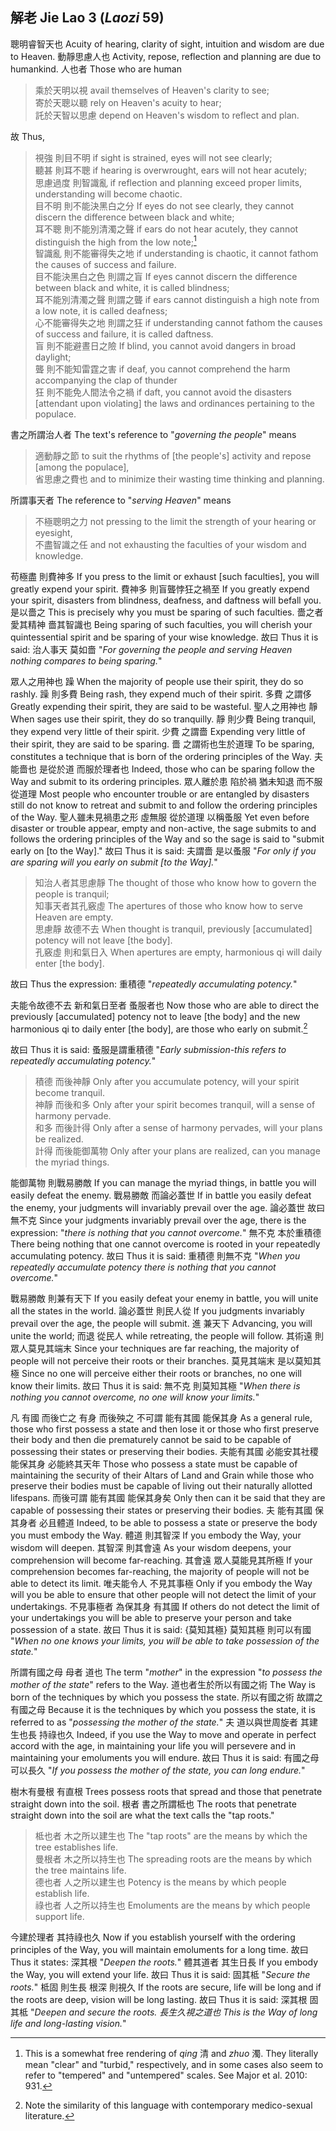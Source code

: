 ## 解老 Jie Lao 3 (_Laozi_ 59)

聰明睿智天也
Acuity of hearing, clarity of sight, intuition and wisdom are due to Heaven.
動靜思慮人也
Activity, repose, reflection and planning are due to humankind.
人也者
Those who are human

> 乘於天明以視
avail themselves of Heaven's clarity to see;  
寄於天聰以聽
rely on Heaven's acuity to hear;  
託於天智以思慮
depend on Heaven's wisdom to reflect and plan.

故
Thus,

> 視強
則目不明
if sight is strained,
eyes will not see clearly;  
聽甚
則耳不聰
if hearing is overwrought,
ears will not hear acutely;  
思慮過度
則智識亂
if reflection and planning exceed proper limits,
understanding will become chaotic.  
目不明
則不能決黑白之分
If eyes do not see clearly,
they cannot discern the difference between black and white;  
耳不聰
則不能別清濁之聲
if ears do not hear acutely,
they cannot distinguish the high from the low note;[^jie-lao-7]  
智識亂
則不能審得失之地
if understanding is chaotic,
it cannot fathom the causes of success and failure.  
目不能決黑白之色
則謂之盲
If eyes cannot discern the difference between black and white,
it is called blindness;  
耳不能別清濁之聲
則謂之聾
if ears cannot distinguish a high note from a low note,
it is called deafness;  
心不能審得失之地
則謂之狂
if understanding cannot fathom the causes of success and failure,
it is called daftness.  
盲
則不能避晝日之險
If blind,
you cannot avoid dangers in broad daylight;  
聾
則不能知雷霆之害
if deaf,
you cannot comprehend the harm accompanying the clap of thunder  
狂
則不能免人間法令之禍
if daft,
you cannot avoid the disasters [attendant upon violating] the laws and ordinances pertaining to the populace.

[^jie-lao-7]: This is a somewhat free rendering of *qing* 清 and *zhuo* 濁.
They literally mean "clear" and "turbid," respectively,
and in some cases also seem to refer to "tempered" and "untempered" scales.
See Major et al. 2010: 931.

書之所謂治人者
The text's reference to "*governing the people*" means

> 適動靜之節
to suit the rhythms of [the people's] activity and repose [among the populace],  
省思慮之費也
and to minimize their wasting time thinking and planning.

所謂事天者
The reference to "*serving Heaven*" means

> 不極聰明之力
not pressing to the limit the strength of your hearing or eyesight,  
不盡智識之任
and not exhausting the faculties of your wisdom and knowledge.

苟極盡
則費神多
If you press to the limit or exhaust [such faculties],
you will greatly expend your spirit.
費神多
則盲聾悖狂之禍至
If you greatly expend your spirit,
disasters from blindness, deafness, and daftness will befall you.
是以嗇之
This is precisely why you must be sparing of such faculties.
嗇之者
愛其精神
嗇其智識也
Being sparing of such faculties,
you will cherish your quintessential spirit
and be sparing of your wise knowledge.
故曰
Thus it is said:
治人事天
莫如嗇
"*For governing the people and serving Heaven
nothing compares to being sparing.*"

眾人之用神也
躁
When the majority of people use their spirit,
they do so rashly.
躁
則多費
Being rash,
they expend much of their spirit.
多費
之謂侈
Greatly expending their spirit,
they are said to be wasteful.
聖人之用神也
靜
When sages use their spirit,
they do so tranquilly.
靜
則少費
Being tranquil,
they expend very little of their spirit.
少費
之謂嗇
Expending very little of their spirit,
they are said to be sparing.
嗇
之謂術也生於道理
To be sparing,
constitutes a technique that is born of the ordering principles of the Way.
夫
能嗇也
是從於道
而服於理者也
Indeed,
those who can be sparing
follow the Way
and submit to its ordering principles.
眾人離於患
陷於禍
猶未知退
而不服從道理
Most people who encounter trouble
or are entangled by disasters
still do not know to retreat
and submit to and follow the ordering principles of the Way.
聖人雖未見禍患之形
虛無服
從於道理
以稱蚤服
Yet even before disaster or trouble appear,
empty and non-active,
the sage submits to and follows the ordering principles of the Way
and so the sage is said to "submit early on [to the Way]."
故曰
Thus it is said:
夫謂嗇
是以蚤服
"*For only if you are sparing
will you early on submit [to the Way].*"

> 知治人者其思慮靜
The thought of those who know how to govern the people is tranquil;  
知事天者其孔竅虛
The apertures of those who know how to serve Heaven are empty.  
思慮靜
故德不去
When thought is tranquil,
previously [accumulated] potency will not leave [the body].  
孔竅虛
則和氣日入
When apertures are empty,
harmonious qi will daily enter [the body].

故曰
Thus the expression:
重積德
"*repeatedly accumulating potency.*"

夫能令故德不去
新和氣日至者
蚤服者也
Now those who are able to direct the previously [accumulated] potency not to leave [the body]
and the new harmonious qi to daily enter [the body],
are those who early on submit.[^jie-lao-8]

[^jie-lao-8]: Note the similarity of this language
with contemporary medico-sexual literature.

故曰
Thus it is said:
蚤服是謂重積德
"*Early submission-this refers to repeatedly accumulating potency.*"

> 積德
而後神靜
Only after you accumulate potency,
will your spirit become tranquil.  
神靜
而後和多
Only after your spirit becomes tranquil,
will a sense of harmony pervade.  
和多
而後計得
Only after a sense of harmony pervades,
will your plans be realized.  
計得
而後能御萬物
Only after your plans are realized,
can you manage the myriad things.

能御萬物
則戰易勝敵
If you can manage the myriad things,
in battle you will easily defeat the enemy.
戰易勝敵
而論必蓋世
If in battle you easily defeat the enemy,
your judgments will invariably prevail over the age.
論必蓋世
故曰
無不克
Since your judgments invariably prevail over the age,
there is the expression:
"*there is nothing that you cannot overcome.*"
無不克
本於重積德
There being nothing that one cannot overcome
is rooted in your repeatedly accumulating potency.
故曰
Thus it is said:
重積德
則無不克
"*When you repeatedly accumulate potency
there is nothing that you cannot overcome.*"

戰易勝敵
則兼有天下
If you easily defeat your enemy in battle,
you will unite all the states in the world.
論必蓋世
則民人從
If you judgments invariably prevail over the age,
the people will submit.
進
兼天下
Advancing,
you will unite the world;
而退
從民人
while retreating,
the people will follow.
其術遠
則眾人莫見其端末
Since your techniques are far reaching,
the majority of people will not perceive their roots or their branches.
莫見其端末
是以莫知其極
Since no one will perceive either their roots or branches,
no one will know their limits.
故曰
Thus it is said:
無不克
則莫知其極
"*When there is nothing you cannot overcome,
no one will know your limits.*"

凡
有國
而後亡之
有身
而後殃之
不可謂
能有其國
能保其身
As a general rule,
those who first possess a state
and then lose it
or those who first preserve their body
and then die prematurely
cannot be said to be
capable of possessing their states
or preserving their bodies.
夫能有其國
必能安其社稷
能保其身
必能終其天年
Those who possess a state
must be capable of maintaining the security of their Altars of Land and Grain
while those who preserve their bodies
must be capable of living out their naturally allotted lifespans.
而後可謂
能有其國
能保其身矣
Only then can it be said
that they are capable of possessing their states
or preserving their bodies.
夫
能有其國
保其身者
必且體道
Indeed,
to be able to possess a state
or preserve the body
you must embody the Way.
體道
則其智深
If you embody the Way,
your wisdom will deepen.
其智深
則其會遠
As your wisdom deepens,
your comprehension will become far-reaching.
其會遠
眾人莫能見其所極
If your comprehension becomes far-reaching,
the majority of people will not be able to detect its limit.
唯夫能令人
不見其事極
Only if you embody the Way will you be able to ensure that other people
will not detect the limit of your undertakings.
不見事極者
為保其身
有其國
If others do not detect the limit of your undertakings
you will be able to preserve your person
and take possession of a state.
故曰
Thus it is said:
{莫知其極}
莫知其極
則可以有國
"*When no one knows your limits,
you will be able to take possession of the state.*"

所謂有國之母
母者
道也
The term "*mother*"
in the expression "*to possess the mother of the state*"
refers to the Way.
道也者生於所以有國之術
The Way is born of the techniques by which you possess the state.
所以有國之術
故謂之有國之母
Because it is the techniques by which you possess the state,
it is referred to as "*possessing the mother of the state.*"
夫
道以與世周旋者
其建生也長
持祿也久
Indeed,
if you use the Way to move and operate in perfect accord with the age,
in maintaining your life you will persevere
and in maintaining your emoluments you will endure.
故曰
Thus it is said:
有國之母
可以長久
"*If you possess the mother of the state,
you can long endure.*"

樹木有曼根
有直根
Trees possess roots that spread
and those that penetrate straight down into the soil.
根者
書之所謂柢也
The roots that penetrate straight down into the soil
are what the text calls the "tap roots."


> 柢也者
木之所以建生也
The "tap roots"
are the means by which the tree establishes life.  
曼根者
木之所以持生也
The spreading roots
are the means by which the tree maintains life.  
德也者
人之所以建生也
Potency
is the means by which people establish life.  
祿也者
人之所以持生也
Emoluments
are the means by which people support life.

今建於理者
其持祿也久
Now if you establish yourself with the ordering principles of the Way,
you will maintain emoluments for a long time.
故曰
Thus it states:
深其根
"*Deepen the roots.*"
體其道者
其生日長
If you embody the Way,
you will extend your life.
故曰
Thus it is said:
固其柢
"*Secure the roots.*"
柢固
則生長
根深
則視久
If the roots are secure,
life will be long
and if the roots are deep,
vision will be long lasting.
故曰
Thus it is said:
深其根
固其柢
"*Deepen and secure the roots.
長生久視之道也
This is the Way of long life and long-lasting vision.*"
